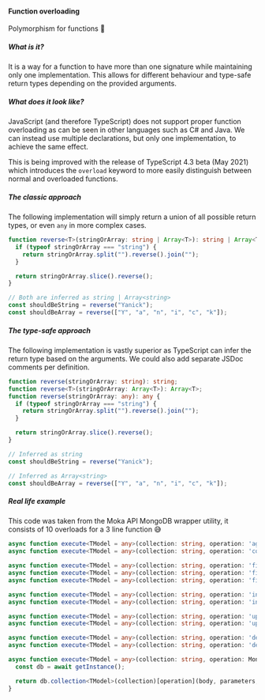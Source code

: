 #### Function overloading

Polymorphism for functions 🤔


<!-- Section 1 -->
##### What is it?

It is a way for a function to have more than one signature while maintaining only one implementation. This allows for different behaviour and type-safe return types depending on the provided arguments.


<!-- Section 2 -->
##### What does it look like?

JavaScript (and therefore TypeScript) does not support proper function overloading as can be seen in other languages such as C# and Java. We can instead use multiple declarations, but only one implementation, to achieve the same effect.

This is being improved with the release of TypeScript 4.3 beta (May 2021) which introduces the `overload` keyword to more easily distinguish between normal and overloaded functions.


<!-- Section 3 -->
##### The classic approach

The following implementation will simply return a union of all possible return types, or even `any` in more complex cases.

```typescript [1-7|9-11]
function reverse<T>(stringOrArray: string | Array<T>): string | Array<T> {
  if (typeof stringOrArray === "string") {
    return stringOrArray.split("").reverse().join("");
  }

  return stringOrArray.slice().reverse();
}

// Both are inferred as string | Array<string>
const shouldBeString = reverse("Yanick"); 
const shouldBeArray = reverse(["Y", "a", "n", "i", "c", "k"]);
```


<!-- Section 4 -->
##### The type-safe approach

The following implementation is vastly superior as TypeScript can infer the return type based on the arguments. We could also add separate JSDoc comments per definition.

```typescript [1-2|3-9|11-15]
function reverse(stringOrArray: string): string;
function reverse<T>(stringOrArray: Array<T>): Array<T>;
function reverse(stringOrArray: any): any {
  if (typeof stringOrArray === "string") {
    return stringOrArray.split("").reverse().join("");
  }

  return stringOrArray.slice().reverse();
}

// Inferred as string
const shouldBeString = reverse("Yanick");

// Inferred as Array<string>
const shouldBeArray = reverse(["Y", "a", "n", "i", "c", "k"]);
```


<!-- Section 5 -->
##### Real life example

This code was taken from the Moka API MongoDB wrapper utility, it consists of 10 overloads for a 3 line function 😅

```typescript [1-16|17-21]
async function execute<TModel = any>(collection: string, operation: 'aggregate', body: object[], parameters?: CollectionAggregationOptions): Promise<MongoOperationResult<'aggregate', TModel>>;
async function execute<TModel = any>(collection: string, operation: 'countDocuments', body: FilterQuery<TModel>, parameters?: MongoCountPreferences): Promise<MongoOperationResult<'countDocuments', TModel>>;

async function execute<TModel = any>(collection: string, operation: 'findOne', body: FilterQuery<TModel>, parameters?: FindOneOptions<TModel>): Promise<MongoOperationResult<'findOne', TModel>>;
async function execute<TModel = any>(collection: string, operation: 'find', body: FilterQuery<TModel>, parameters?: FindOneOptions<TModel>): Promise<MongoOperationResult<'find', TModel>>;
async function execute<TModel = any>(collection: string, operation: 'findOneAndUpdate', body: FilterQuery<TModel>, parameters: TModel | UpdateQuery<TModel>, options?: FindOneAndUpdateOption<TModel>): Promise<MongoOperationResult<'findOneAndUpdate', TModel>>;

async function execute<TModel = any>(collection: string, operation: 'insertOne', body: Omit<TModel, '_id'>, parameters?: CollectionInsertOneOptions): Promise<MongoOperationResult<'insertOne', TModel>>;
async function execute<TModel = any>(collection: string, operation: 'insertMany', body: Array<Omit<TModel, '_id'>>, parameters?: CollectionInsertManyOptions): Promise<MongoOperationResult<'insertMany', TModel>>;

async function execute<TModel = any>(collection: string, operation: 'updateOne', body: FilterQuery<TModel>, parameters: UpdateQuery<TModel> | Partial<TModel>, options?: UpdateOneOptions): Promise<MongoOperationResult<'updateOne', TModel>>;
async function execute<TModel = any>(collection: string, operation: 'updateMany', body: FilterQuery<TModel>, parameters: UpdateQuery<TModel> | Partial<TModel>, options?: UpdateManyOptions): Promise<MongoOperationResult<'updateMany', TModel>>;

async function execute<TModel = any>(collection: string, operation: 'deleteOne', body: FilterQuery<TModel>, parameters?: CommonOptions & { bypassDocumentValidation?: boolean }): Promise<MongoOperationResult<'deleteOne', TModel>>;
async function execute<TModel = any>(collection: string, operation: 'deleteMany', body: FilterQuery<TModel>, parameters?: CommonOptions): Promise<MongoOperationResult<'deleteMany', TModel>>;

async function execute<TModel = any>(collection: string, operation: MongoOperations, body: unknown, parameters?: unknown, options?: unknown): Promise<unknown> {
  const db = await getInstance();

  return db.collection<TModel>(collection)[operation](body, parameters, options);
}
```